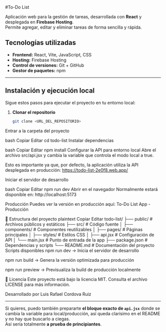 #To-Do List

Aplicación web para la gestión de tareas, desarrollada con **React** y desplegada en **Firebase Hosting**.  
Permite agregar, editar y eliminar tareas de forma sencilla y rápida.

## Tecnologías utilizadas

- **Frontend:** React, Vite, JavaScript, CSS
- **Hosting:** Firebase Hosting
- **Control de versiones:** Git + GitHub
- **Gestor de paquetes:** npm

---

## Instalación y ejecución local

Sigue estos pasos para ejecutar el proyecto en tu entorno local:

1. **Clonar el repositorio**
   ```bash
   git clone <URL_DEL_REPOSITORIO>
Entrar a la carpeta del proyecto

bash
Copiar
Editar
cd todo-list
Instalar dependencias

bash
Copiar
Editar
npm install
Configurar la API para entorno local
Abre el archivo src/api.jsx y cambia la variable que controla el modo local a true.

Esto es importante ya que, por defecto, la aplicación utiliza la API desplegada en producción:
https://todo-list-2e0f8.web.app/

Iniciar el servidor de desarrollo

bash
Copiar
Editar
npm run dev
Abrir en el navegador
Normalmente estará disponible en:
http://localhost:5173

Producción
Puedes ver la versión en producción aquí:
To-Do List App - Producción

📂 Estructura del proyecto
plaintext
Copiar
Editar
todo-list/
├── public/           # Archivos públicos y estáticos
├── src/              # Código fuente
│   ├── components/   # Componentes reutilizables
│   ├── pages/        # Páginas principales
│   ├── styles/       # Estilos CSS
│   ├── api.jsx       # Configuración de API
│   └── main.jsx      # Punto de entrada de la app
├── package.json      # Dependencias y scripts
└── README.md         # Documentación del proyecto
Scripts disponibles
npm run dev → Inicia el servidor de desarrollo

npm run build → Genera la versión optimizada para producción

npm run preview → Previsualiza la build de producción localmente



📄 Licencia
Este proyecto está bajo la licencia MIT.
Consulta el archivo LICENSE para más información.

Desarrollado por Luis Rafael Cordova Ruiz

---

Si quieres, puedo también prepararte **el bloque exacto de `api.jsx`** donde se cambia la variable para local/producción, así queda clarísimo en el README y no hay que buscarlo a ciegas.  
Así sería totalmente **a prueba de principiantes**.
